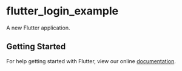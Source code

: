 # flutter_login_example

A new Flutter application.

## Getting Started

For help getting started with Flutter, view our online
[documentation](https://flutter.io/).
